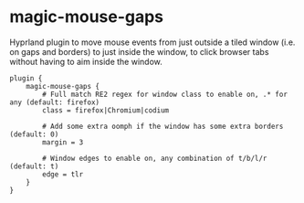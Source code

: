 # magic-mouse-gaps

Hyprland plugin to move mouse events from just outside a tiled window (i.e. on gaps and borders) to just inside the window, to click browser tabs without having to aim inside the window.

```
plugin {
    magic-mouse-gaps {
        # Full match RE2 regex for window class to enable on, .* for any (default: firefox)
        class = firefox|Chromium|codium

        # Add some extra oomph if the window has some extra borders (default: 0)
        margin = 3

        # Window edges to enable on, any combination of t/b/l/r (default: t)
        edge = tlr
    }
}
```
